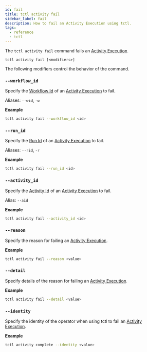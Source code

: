 ```yaml
---
id: fail
title: tctl activity fail
sidebar_label: fail
description: How to fail an Activity Execution using tctl.
tags:
  - reference
  - tctl
---
```


The `tctl activity fail` command fails an [Activity Execution](/docs/concepts/what-is-an-activity-execution).

`tctl activity fail [<modifiers>]`

The following modifiers control the behavior of the command.

### `--workflow_id`

Specify the [Workflow Id](/docs/concepts/what-is-a-workflow-id) of an [Activity Execution](/docs/concepts/what-is-an-activity-execution) to fail.

Aliases: `--wid`, `-w`

**Example**

```bash
tctl activity fail --workflow_id <id>
```

### `--run_id`

Specify the [Run Id](/docs/concepts/what-is-a-run-id) of an [Activity Execution](/docs/concepts/what-is-an-activity-execution) to fail.

Aliases: `--rid`, `-r`

**Example**

```bash
tctl activity fail --run_id <id>
```

### `--activity_id`

Specify the [Activity Id](/docs/concepts/what-is-an-activity-id) of an [Activity Execution](/docs/concepts/what-is-an-activity-execution) to fail.

Alias: `--aid`

**Example**

```bash
tctl activity fail --activity_id <id>
```

### `--reason`

Specify the reason for failing an [Activity Execution](/docs/concepts/what-is-an-activity-execution).

**Example**

```bash
tctl activity fail --reason <value>
```

### `--detail`

Specify details of the reason for failing an [Activity Execution](/docs/concepts/what-is-an-activity-execution).

**Example**

```bash
tctl activity fail --detail <value>
```

### `--identity`

Specify the identity of the operator when using tctl to fail an [Activity Execution](/docs/concepts/what-is-an-activity-execution).

**Example**

```bash
tctl activity complete --identity <value>
```
